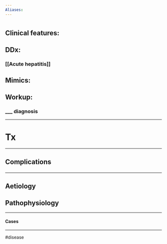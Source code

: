 ```yaml
---
Aliases:
---
```

# 
## Clinical features:
###
## DDx:
### [[Acute hepatitis]]
## Mimics:
###
## Workup:
### ___ diagnosis
---
# Tx

---
## Complications
###

---
## Aetiology
## Pathophysiology

---
#### Cases


---
#disease 